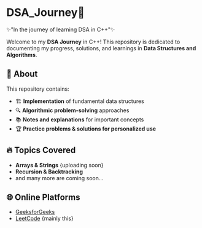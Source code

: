 # DSA_Journey🎯
✨"In the journey of learning DSA in C++"✨

Welcome to my **DSA Journey** in C++! This repository is dedicated to documenting my progress, solutions, and learnings in **Data Structures and Algorithms**.  

## 📌 About  
This repository contains:  
- 🏗️ **Implementation** of fundamental data structures  
- 🔍 **Algorithmic problem-solving** approaches  
- 📚 **Notes and explanations** for important concepts  
- 🏆 **Practice problems & solutions for personalized use**  


## 🔥 Topics Covered  
- **Arrays & Strings**  {uploading soon}
- **Recursion & Backtracking**
- and many more are coming soon...

## 🌐 **Online Platforms**  
  - [GeeksforGeeks](https://www.geeksforgeeks.org/)  
  - [LeetCode](https://leetcode.com/)  {mainly this}


